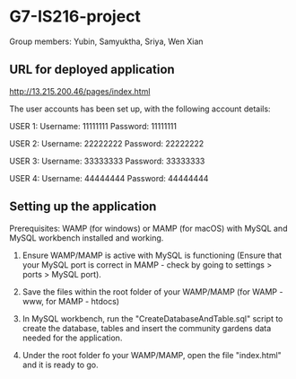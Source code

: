 # G7-IS216-project

Group members: Yubin, Samyuktha, Sriya, Wen Xian


## URL for deployed application
http://13.215.200.46/pages/index.html  

The user accounts has been set up, with the following account details:  

USER 1:
Username: 11111111
Password: 11111111

USER 2:
Username: 22222222
Password: 22222222

USER 3:
Username: 33333333
Password: 33333333

USER 4:
Username: 44444444
Password: 44444444

## Setting up the application
Prerequisites: WAMP (for windows) or MAMP (for macOS) with MySQL and MySQL workbench installed and working.

1. Ensure WAMP/MAMP is active with MySQL is functioning (Ensure that your MySQL port is correct in MAMP - check by going to settings > ports > MySQL port).

2. Save the files within the root folder of your WAMP/MAMP (for WAMP - www, for MAMP - htdocs)

3. In MySQL workbench, run the "CreateDatabaseAndTable.sql" script to create the database, tables and insert the community gardens data needed for the application.

4. Under the root folder fo your WAMP/MAMP, open the file "index.html" and it is ready to go.
